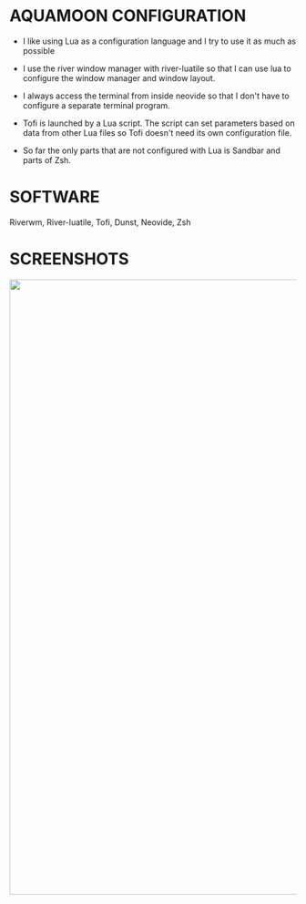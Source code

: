 # AQUAMOON CONFIGURATION

- I like using Lua as a configuration language and I try to use it as much as possible

- I use the river window manager with river-luatile so that I can use lua to configure the window manager and window layout.

- I always access the terminal from inside neovide so that I don't have to configure a separate terminal program. 

- Tofi is launched by a Lua script. The script can set parameters based on data from other Lua files so Tofi doesn't need its own configuration file.

- So far the only parts that are not configured with Lua is Sandbar and parts of Zsh. 

# SOFTWARE
Riverwm, River-luatile, Tofi, Dunst, Neovide, Zsh

# SCREENSHOTS


<img width="1920" height="1080" src="https://github.com/user-attachments/assets/ca67a7bc-511d-4dae-acf1-599d42763a6e](https://github.com/aquarockslug/aquamoon/blob/main/screenshots/20251001_17h51m05s_grim.png?raw=true" />
